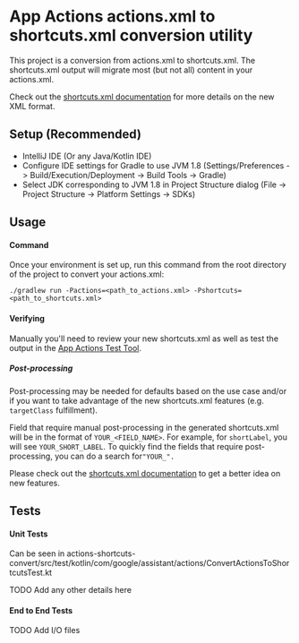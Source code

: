 # App Actions actions.xml to shortcuts.xml conversion utility

This project is a conversion from actions.xml to shortcuts.xml. The shortcuts.xml output will migrate most (but not all)
content in your actions.xml.

Check out the
[shortcuts.xml documentation](https://developers.google.com/assistant/app/action-schema)
for more details on the new XML format.

## Setup (Recommended)

* IntelliJ IDE (Or any Java/Kotlin IDE)
* Configure IDE settings for Gradle to use JVM 1.8
  (Settings/Preferences -> Build/Execution/Deployment -> Build Tools -> Gradle)
* Select JDK corresponding to JVM 1.8 in Project Structure dialog
  (File -> Project Structure -> Platform Settings -> SDKs)

## Usage

#### Command

Once your environment is set up, run this command from the root directory of the project to convert your actions.xml:

`./gradlew run -Pactions=<path_to_actions.xml> -Pshortcuts=<path_to_shortcuts.xml>`

#### Verifying

Manually you'll need to review your new shortcuts.xml as well as test the output in the
[App Actions Test Tool](https://developers.google.com/assistant/app/test-tool).


##### Post-processing

Post-processing may be needed for defaults based on the use case and/or if you want to take advantage of the new
shortcuts.xml features (e.g. `targetClass` fulfillment).

Field that require manual post-processing in the generated shortcuts.xml will be in the format of `YOUR_<FIELD_NAME>`.
For example, for `shortLabel`, you will see `YOUR_SHORT_LABEL`. To quickly find the fields that require post-processing,
you can do a search for`"YOUR_".`

Please check out the
[shortcuts.xml documentation](https://developers.google.com/assistant/app/)
to get a better idea on new features.

## Tests

#### Unit Tests

Can be seen in actions-shortcuts-convert/src/test/kotlin/com/google/assistant/actions/ConvertActionsToShortcutsTest.kt

TODO Add any other details here

#### End to End Tests

TODO Add I/O files
